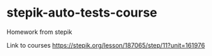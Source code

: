 # stepik-auto-tests-course
Homework from stepik

Link to courses 
https://stepik.org/lesson/187065/step/11?unit=161976

